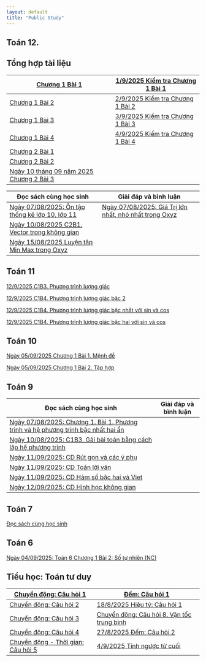 ```yaml
---
layout: default
title: "Public Study"
---
```



## Toán 12.
## Tổng hợp tài liệu

| [Chương 1 Bài 1](T12/T12C1B1.md)| [1/9/2025 Kiểm tra Chương 1 Bài 1](T12/T12TestC1B1.md) |
|----|---|
| [Chương 1 Bài 2](T12/T12C1B2.md) | [2/9/2025 Kiểm tra Chương 1 Bài 2](T12/T12TestC1B2F.md)|
| [Chương 1 Bài 3](T12/T12C1B3.md) | [3/9/2025 Kiểm tra Chương 1 Bài 3](T12/T12TestC1B3F.md)|
| [Chương 1 Bài 4](T12/T12C1B4KhaoSat.md) | [4/9/2025 Kiểm tra Chương 1 Bài 4](T12/T12TestC1B4F.md)|
| [Chương 2 Bài 1](T12/T12C2B1.md)| |
| [Chương 2 Bài 2](T12/T12C2B2.md)| |
| [Ngày 10 tháng 09 năm 2025 Chương 2 Bài 3](T12/T12C2B3.html)| |




| Đọc sách cùng học sinh | Giải đáp và bình luận|
|-----|-----|
|[ Ngày 07/08/2025: Ôn tập thống kê lớp 10, lớp 11](T12/ontapthongke10va11.md) |[ Ngày 07/08/2025: Giá Trị lớn nhất, nhỏ nhất trong Oxyz](T12/MinMaxKhoangCachOxyz.md)|
| [ Ngày 10/08/2025 C2B1. Vector trong không gian](T12/C2Bai1VecTorTrongKhongGian.md)| |
| [Ngày 15/08/2025 Luyện tập Min Max trong Oxyz](T12/T12LuyenTapMinMaxOxyz.md) | |

## Toán 11
[12/9/2025 C1B3. Phương trình lượng giác](T11/T11C1B3.html)

[12/9/2025 C1B4. Phương trình lượng giác bậc 2](T11/T11C1B4.html)

[12/9/2025 C1B4. Phương trình lượng giác bậc nhất với sin và cos](T11/T11C1B5.html)

[12/9/2025 C1B4. Phương trình lượng giác bậc hai với sin và cos](T11/T11C1B6.html)

## Toán 10

[Ngày 05/09/2025 Chương 1 Bài 1. Mệnh đề](T10/T10C1B1.md)

[Ngày 05/09/2025 Chương 1 Bài 2. Tập hợp](T10/T10C1B2.md)


## Toán 9

|Đọc sách cùng học sinh | Giải đáp và bình luận |
|---|---|
| [Ngày 07/08/2025: Chương 1. Bài 1. Phương trình và hệ phương trình bậc nhất hai ẩn](T9/C1B1.md)| |
| [Ngày 10/08/2025: C1B3. Gải bài toán bằng cách lập hệ phương trình](T9/T9C1Ba3.md)| |
| [Ngày 11/09/2025: CD Rút gọn và các ý phụ](T9/T9C3B5.html)| |
|[Ngày 11/09/2025: CD Toán lời văn](T9/T9CDLoiVan.html)| |
| [Ngày 11/09/2025: CD Hàm số bậc hai và Viet](T9/T9CDHamSoBac2.html)| |
| [Ngày 12/09/2025: CD Hình học không gian](T9/T9CDHHKG.html)| |

## Toán 7
[Đọc sách cùng học sinh](T7/DocCungHST7.md)

## Toán 6
[Ngày 04/09/2025: Toán 6 Chương 1 Bài 2: Số tự nhiên (NC)](T6/T6TaphopNC.md)

## Tiểu học: Toán tư duy

|[Chuyển động: Câu hỏi 1](Tieuhoc/TuduyQuestion1.md)| [Đếm: Câu hỏi 1](Tieuhoc/TieuHocDemQuestion1.md)|
|----|----|
[Chuyển động: Câu hỏi 2](Tieuhoc/TuduyQuestion2.md)|[18/8/2025 Hiệu tỷ: Câu hỏi 1](Tieuhoc/TieuHocHieuTy.md) |
|[Chuyển động: Câu hỏi 3](Tieuhoc/TuduyQuestion3.md)| [Chuyển động: Câu hỏi 8. Vận tốc trung bình](Tieuhoc/TuduyQuestion8.md) |
|[Chuyển động: Câu hỏi 4](Tieuhoc/TuduyQuestion4.md)| [27/8/2025 Đếm: Câu hỏi 2](Tieuhoc/TieuHocDemQuestion2.md)|
|[Chuyển động - Thời gian: Câu hỏi 5](Tieuhoc/TuduyQuestion5.md)|[4/9/2025 Tính ngược từ cuối](Tieuhoc/T4CDNguocTuDuoi.md) |
 
